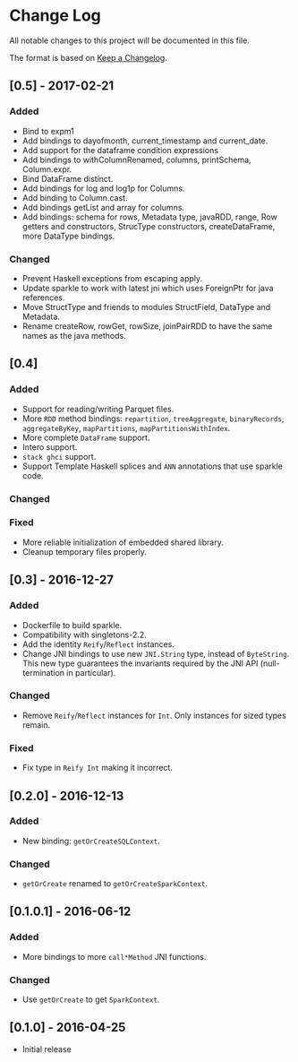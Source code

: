 # Change Log

All notable changes to this project will be documented in this file.

The format is based on [Keep a Changelog](http://keepachangelog.com/).

## [0.5] - 2017-02-21

### Added

* Bind to expm1
* Add bindings to dayofmonth, current_timestamp and current_date.
* Add support for the dataframe condition expressions
* Add bindings to withColumnRenamed, columns, printSchema, Column.expr.
* Bind DataFrame distinct.
* Add bindings for log and log1p for Columns.
* Add binding to Column.cast.
* Add bindings getList and array for columns.
* Add bindings: schema for rows, Metadata type, javaRDD, range, Row
  getters and constructors, StrucType constructors, createDataFrame,
  more DataType bindings.

### Changed

* Prevent Haskell exceptions from escaping apply.
* Update sparkle to work with latest jni which uses ForeignPtr
  for java references.
* Move StructType and friends to modules StructField, DataType and Metadata.
* Rename createRow, rowGet, rowSize, joinPairRDD to have the same names
  as the java methods.

## [0.4]

### Added

* Support for reading/writing Parquet files.
* More `RDD` method bindings: `repartition`, `treeAggregate`,
  `binaryRecords`, `aggregateByKey`, `mapPartitions`, `mapPartitionsWithIndex`.
* More complete `DataFrame` support.
* Intero support.
* `stack ghci` support.
* Support Template Haskell splices and `ANN` annotations that use
  sparkle code.

### Changed 

### Fixed

* More reliable initialization of embedded shared library.
* Cleanup temporary files properly.

## [0.3] - 2016-12-27

### Added

* Dockerfile to build sparkle.
* Compatibility with singletons-2.2.
* Add the identity `Reify`/`Reflect` instances.
* Change JNI bindings to use new `JNI.String` type, instead of
  `ByteString`. This new type guarantees the invariants required by
  the JNI API (null-termination in particular).

### Changed

* Remove `Reify`/`Reflect` instances for `Int`. Only instances for
  sized types remain.

### Fixed

* Fix type in `Reify Int` making it incorrect.

## [0.2.0] - 2016-12-13

### Added

* New binding: `getOrCreateSQLContext`.

### Changed

* `getOrCreate` renamed to `getOrCreateSparkContext`.

## [0.1.0.1] - 2016-06-12

### Added

* More bindings to more `call*Method` JNI functions.

### Changed

* Use `getOrCreate` to get `SparkContext`.

## [0.1.0] - 2016-04-25

* Initial release
